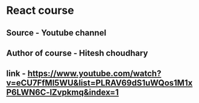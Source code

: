 # React course
## Source - Youtube channel 
## Author of course - Hitesh choudhary
## link - https://www.youtube.com/watch?v=eCU7FfMl5WU&list=PLRAV69dS1uWQos1M1xP6LWN6C-lZvpkmq&index=1

